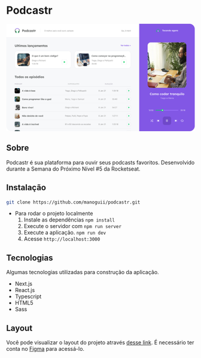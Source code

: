 # Podcastr

<img
  alt='Imagem do projeto'
  src='public/podcastr.png'
/>


## Sobre

Podcastr é sua plataforma para ouvir seus podcasts favoritos. Desenvolvido durante a Semana do Próximo Nível #5 da Rocketseat.

## Instalação

```bash
git clone https://github.com/manoguii/podcastr.git
```

- Para rodar o projeto localmente
  1. Instale as dependências ```npm install```
  2. Execute o servidor com `npm run server`
  3. Execute a aplicação. ```npm run dev```
  4. Acesse `http://localhost:3000`

## Tecnologias

Algumas tecnologias utilizadas para construção da aplicação.

- Next.js
- React.js
- Typescript
- HTML5
- Sass

## Layout

Você pode visualizar o layout do projeto através [desse link](https://www.figma.com/file/UwFEntsHpHYJlHNQAQr4gA/Podcastr/duplicate). É necessário ter conta no [Figma](http://figma.com/) para acessá-lo.
